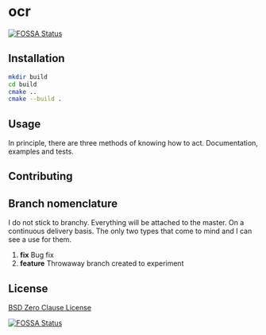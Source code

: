 # ocr
[![FOSSA Status](https://app.fossa.com/api/projects/git%2Bgithub.com%2FMateuszMiekicki%2Focr.svg?type=shield)](https://app.fossa.com/projects/git%2Bgithub.com%2FMateuszMiekicki%2Focr?ref=badge_shield)


## Installation
```bash
mkdir build
cd build
cmake ..
cmake --build .
```

## Usage
In principle, there are three methods of knowing how to act.
Documentation, examples and tests.

## Contributing


## Branch nomenclature
I do not stick to branchy. Everything will be attached to the master.
On a continuous delivery basis.
The only two types that come to mind and I can see a use for them.
1. **fix** Bug fix
2. **feature** Throwaway branch created to experiment

## License
[BSD Zero Clause License](https://choosealicense.com/licenses/0bsd/)


[![FOSSA Status](https://app.fossa.com/api/projects/git%2Bgithub.com%2FMateuszMiekicki%2Focr.svg?type=large)](https://app.fossa.com/projects/git%2Bgithub.com%2FMateuszMiekicki%2Focr?ref=badge_large)
